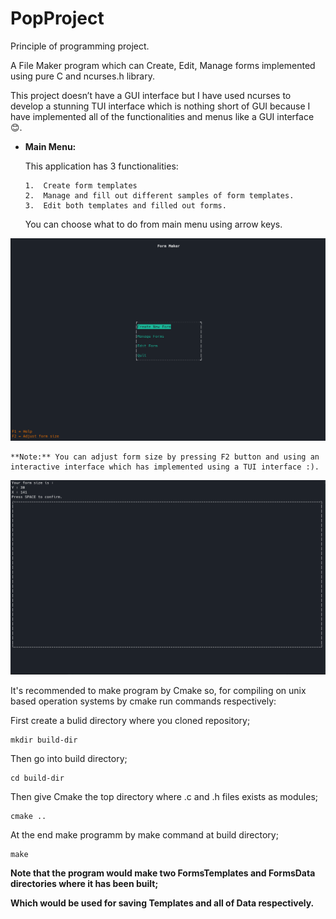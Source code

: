 # PopProject

Principle of programming project.

A File Maker program which can Create, Edit, Manage forms implemented using pure C and ncurses.h library.

This project doesn’t have a GUI interface but I have used ncurses to develop a stunning TUI interface which is nothing short of GUI because I have implemented all of the functionalities and menus like a GUI interface 😊.

-   **Main Menu:**

    This application has 3 functionalities:

        1.  Create form templates
        2.  Manage and fill out different samples of form templates.
        3.  Edit both templates and filled out forms.

    You can choose what to do from main menu using arrow keys.

![](./Screenshots/1.png)

    **Note:** You can adjust form size by pressing F2 button and using an interactive interface which has implemented using a TUI interface :).

![](./Screenshots/2.png)


It's recommended to make program by Cmake so, for compiling on unix based operation systems by cmake run commands respectively:

First create a bulid directory where you cloned repository;

```
mkdir build-dir
```

Then go into build directory;

```
cd build-dir
```

Then give Cmake the top directory where .c and .h files exists as modules;

```
cmake ..
```

At the end make programm by make command at build directory;

```
make
```

**Note that the program would make two FormsTemplates and FormsData directories where it has been built;**

**Which would be used for saving Templates and all of Data respectively.**
